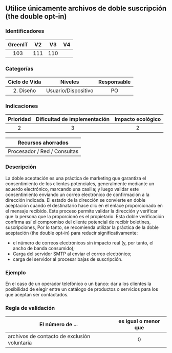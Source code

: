 ## Utilice únicamente archivos de doble suscripción (the double opt-in)

 ### Identificadores

| GreenIT | V2  | V3  | V4  |
| :-----: | :-: | :-: | :-: |
|   103   | 111 | 110 |     |

 ### Categorías

| Ciclo de Vida |       Niveles       | Responsable |
|:-------------:|:-------------------:|:-----------:|
|   2. Diseño   | Usuario/Dispositivo |     PO      |

 ### Indicaciones

| Prioridad | Dificultad de implementación | Impacto ecológico |
|:---------:|:----------------------------:|:-----------------:|
|     2     |              3               |         2         |

|      Recursos ahorrados      |
|:----------------------------:|
| Procesador / Red / Consultas |

 ### Descripción

La doble aceptación es una práctica de marketing que garantiza el consentimiento de los clientes potenciales, generalmente mediante un acuerdo electrónico, marcando una casilla; y luego validar este consentimiento enviando un correo electrónico de confirmación a la dirección indicada. El estado de la dirección se convierte en doble aceptación cuando el destinatario hace clic en el enlace proporcionado en el mensaje recibido. Este proceso permite validar la dirección y verificar que la persona que la proporcionó es el propietario. Esta doble verificación confirma así el compromiso del cliente potencial de recibir boletines, suscripciones,
Por lo tanto, se recomienda utilizar la práctica de la doble aceptación (the double opt-in) para reducir significativamente:

 - el número de correos electrónicos sin impacto real (y, por tanto, el ancho de banda consumido);
 - Carga del servidor SMTP al enviar el correo electrónico;
 - carga del servidor al procesar bajas de suscripción.

 ### Ejemplo

 En el caso de un operador telefónico o un banco: dar a los clientes la posibilidad de elegir entre un catálogo de productos o servicios para los que aceptan ser contactados.

 ### Regla de validación

| El número de ...                             | es igual o menor que |
|----------------------------------------------|:--------------------:|
| archivos de contacto de exclusión voluntaria |          0           |
